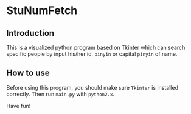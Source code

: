 # StuNumFetch

## Introduction

This is a visualized python program based on Tkinter which can search specific people by input his/her id, `pinyin` or capital `pinyin` of name.

## How to use

Before using this program, you should make sure `Tkinter` is installed correctly. Then run `main.py` with `python2.x`.

Have fun!
